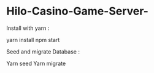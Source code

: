 # Hilo-Casino-Game-Server-

Install with yarn :

yarn install
npm start


Seed and migrate Database :

Yarn seed 
Yarn migrate

